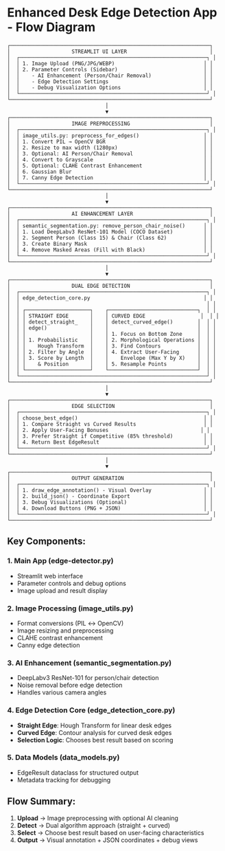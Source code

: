 # Enhanced Desk Edge Detection App - Flow Diagram

```
┌─────────────────────────────────────────────────────────────────┐
│                    STREAMLIT UI LAYER                           │
│  ┌─────────────────────────────────────────────────────────────┐ │
│  │ 1. Image Upload (PNG/JPG/WEBP)                             │ │
│  │ 2. Parameter Controls (Sidebar)                            │ │
│  │    - AI Enhancement (Person/Chair Removal)                 │ │
│  │    - Edge Detection Settings                               │ │
│  │    - Debug Visualization Options                           │ │
│  └─────────────────────────────────────────────────────────────┘ │
└─────────────────────────────────────────────────────────────────┘
                                │
                                ▼
┌─────────────────────────────────────────────────────────────────┐
│                    IMAGE PREPROCESSING                          │
│  ┌─────────────────────────────────────────────────────────────┐ │
│  │ image_utils.py: preprocess_for_edges()                     │ │
│  │ 1. Convert PIL → OpenCV BGR                                │ │
│  │ 2. Resize to max width (1280px)                            │ │
│  │ 3. Optional: AI Person/Chair Removal                       │ │
│  │ 4. Convert to Grayscale                                    │ │
│  │ 5. Optional: CLAHE Contrast Enhancement                    │ │
│  │ 6. Gaussian Blur                                           │ │
│  │ 7. Canny Edge Detection                                    │ │
│  └─────────────────────────────────────────────────────────────┘ │
└─────────────────────────────────────────────────────────────────┘
                                │
                                ▼
┌─────────────────────────────────────────────────────────────────┐
│                    AI ENHANCEMENT LAYER                         │
│  ┌─────────────────────────────────────────────────────────────┐ │
│  │ semantic_segmentation.py: remove_person_chair_noise()      │ │
│  │ 1. Load DeepLabv3 ResNet-101 Model (COCO Dataset)          │ │
│  │ 2. Segment Person (Class 15) & Chair (Class 62)            │ │
│  │ 3. Create Binary Mask                                      │ │
│  │ 4. Remove Masked Areas (Fill with Black)                   │ │
│  └─────────────────────────────────────────────────────────────┘ │
└─────────────────────────────────────────────────────────────────┘
                                │
                                ▼
┌─────────────────────────────────────────────────────────────────┐
│                    DUAL EDGE DETECTION                          │
│  ┌─────────────────────────────────────────────────────────────┐ │
│  │ edge_detection_core.py                                     │ │
│  │                                                             │ │
│  │ ┌─────────────────────┐    ┌─────────────────────────────┐  │ │
│  │ │ STRAIGHT EDGE       │    │ CURVED EDGE                  │  │ │
│  │ │ detect_straight_    │    │ detect_curved_edge()        │  │ │
│  │ │ edge()              │    │                             │  │ │
│  │ │                     │    │ 1. Focus on Bottom Zone     │  │ │
│  │ │ 1. Probabilistic    │    │ 2. Morphological Operations │  │ │
│  │ │    Hough Transform  │    │ 3. Find Contours            │  │ │
│  │ │ 2. Filter by Angle  │    │ 4. Extract User-Facing      │  │ │
│  │ │ 3. Score by Length  │    │    Envelope (Max Y by X)    │  │ │
│  │ │    & Position       │    │ 5. Resample Points          │  │ │
│  │ └─────────────────────┘    └─────────────────────────────┘  │ │
│  └─────────────────────────────────────────────────────────────┘ │
└─────────────────────────────────────────────────────────────────┘
                                │
                                ▼
┌─────────────────────────────────────────────────────────────────┐
│                    EDGE SELECTION                               │
│  ┌─────────────────────────────────────────────────────────────┐ │
│  │ choose_best_edge()                                         │ │
│  │ 1. Compare Straight vs Curved Results                      │ │
│  │ 2. Apply User-Facing Bonuses                              │ │
│  │ 3. Prefer Straight if Competitive (85% threshold)          │ │
│  │ 4. Return Best EdgeResult                                  │ │
│  └─────────────────────────────────────────────────────────────┘ │
└─────────────────────────────────────────────────────────────────┘
                                │
                                ▼
┌─────────────────────────────────────────────────────────────────┐
│                    OUTPUT GENERATION                            │
│  ┌─────────────────────────────────────────────────────────────┐ │
│  │ 1. draw_edge_annotation() - Visual Overlay                 │ │
│  │ 2. build_json() - Coordinate Export                        │ │
│  │ 3. Debug Visualizations (Optional)                         │ │
│  │ 4. Download Buttons (PNG + JSON)                           │ │
│  └─────────────────────────────────────────────────────────────┘ │
└─────────────────────────────────────────────────────────────────┘
```

## Key Components:

### 1. **Main App (edge-detector.py)**

- Streamlit web interface
- Parameter controls and debug options
- Image upload and result display

### 2. **Image Processing (image_utils.py)**

- Format conversions (PIL ↔ OpenCV)
- Image resizing and preprocessing
- CLAHE contrast enhancement
- Canny edge detection

### 3. **AI Enhancement (semantic_segmentation.py)**

- DeepLabv3 ResNet-101 for person/chair detection
- Noise removal before edge detection
- Handles various camera angles

### 4. **Edge Detection Core (edge_detection_core.py)**

- **Straight Edge**: Hough Transform for linear desk edges
- **Curved Edge**: Contour analysis for curved desk edges
- **Selection Logic**: Chooses best result based on scoring

### 5. **Data Models (data_models.py)**

- EdgeResult dataclass for structured output
- Metadata tracking for debugging

## Flow Summary:

1. **Upload** → Image preprocessing with optional AI cleaning
2. **Detect** → Dual algorithm approach (straight + curved)
3. **Select** → Choose best result based on user-facing characteristics
4. **Output** → Visual annotation + JSON coordinates + debug views
